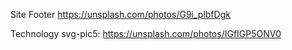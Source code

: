 Site Footer
https://unsplash.com/photos/G9i_plbfDgk

Technology
svg-pic5: https://unsplash.com/photos/IGfIGP5ONV0
